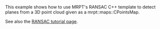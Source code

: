 This example shows how to use MRPT's RANSAC C++ template to 
detect planes from a 3D point cloud given as a mrpt::maps::CPointsMap.

See also the [RANSAC tutorial page](tutorial-ransac.html).
